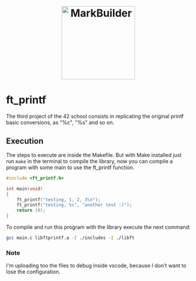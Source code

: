 <h1 align="center">
    <img alt="MarkBuilder" src="https://game.42sp.org.br/static/assets/achievements/ft_printfe.png" width="200px" />
</h1>

# ft_printf

The third project of the 42 school consists in replicating the original printf basic conversions, as "%c", "%s" and so on.

## Execution

The steps to execute are inside the Makefile. But with Make installed just run `make` in the terminal to compile the library, now you can compile a program with some main to use the ft_printf function.

```c
#include <ft_printf.h>

int main(void)
{
    ft_printf("testing, 1, 2, 3\n");
    ft_printf("testing, %s", "another test :)");
    return (0);
}
```

To compile and run this program with the library execute the next command:

```sh
gcc main.c libftprintf.a -I ./includes -I ./libft
```

### Note

I'm uploading too the files to debug inside vscode, because I don't want to lose the configuration.
